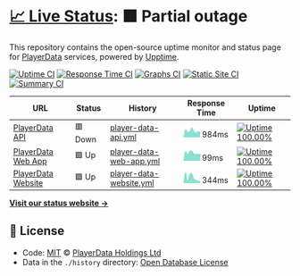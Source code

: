 # [📈 Live Status](https://ball-hayden.github.io/playerdata-status): <!--live status--> **🟧 Partial outage**

This repository contains the open-source uptime monitor and status page for [PlayerData](https://www.playerdata.co.uk) services, powered by [Upptime](https://github.com/upptime/upptime).

[![Uptime CI](https://github.com/ball-hayden/playerdata-status/workflows/Uptime%20CI/badge.svg)](https://github.com/ball-hayden/playerdata-status/actions?query=workflow%3A%22Uptime+CI%22)
[![Response Time CI](https://github.com/ball-hayden/playerdata-status/workflows/Response%20Time%20CI/badge.svg)](https://github.com/ball-hayden/playerdata-status/actions?query=workflow%3A%22Response+Time+CI%22)
[![Graphs CI](https://github.com/ball-hayden/playerdata-status/workflows/Graphs%20CI/badge.svg)](https://github.com/ball-hayden/playerdata-status/actions?query=workflow%3A%22Graphs+CI%22)
[![Static Site CI](https://github.com/ball-hayden/playerdata-status/workflows/Static%20Site%20CI/badge.svg)](https://github.com/ball-hayden/playerdata-status/actions?query=workflow%3A%22Static+Site+CI%22)
[![Summary CI](https://github.com/ball-hayden/playerdata-status/workflows/Summary%20CI/badge.svg)](https://github.com/ball-hayden/playerdata-status/actions?query=workflow%3A%22Summary+CI%22)

<!--start: status pages-->
<!-- This summary is generated by Upptime (https://github.com/upptime/upptime) -->
<!-- Do not edit this manually, your changes will be overwritten -->

| URL                                                         | Status  | History                                                                                                                    | Response Time                                                                            | Uptime                                                                                                                                                                                                                                                             |
| ----------------------------------------------------------- | ------- | -------------------------------------------------------------------------------------------------------------------------- | ---------------------------------------------------------------------------------------- | ------------------------------------------------------------------------------------------------------------------------------------------------------------------------------------------------------------------------------------------------------------------ |
| [PlayerData API](https://app.playerdata.co.uk/api/liveness) | 🟥 Down | [player-data-api.yml](https://github.com/ball-hayden/playerdata-status/commits/master/history/player-data-api.yml)         | <img alt="Response time graph" src="./graphs/player-data-api.png" height="20"> 984ms     | [![Uptime 100.00%](https://img.shields.io/endpoint?url=https%3A%2F%2Fraw.githubusercontent.com%2Fball-hayden%2Fplayerdata-status%2Fmaster%2Fapi%2Fplayer-data-api%2Fuptime.json)](https://ball-hayden.github.io/playerdata-status/history/player-data-api)         |
| [PlayerData Web App](https://app.playerdata.co.uk)          | 🟩 Up   | [player-data-web-app.yml](https://github.com/ball-hayden/playerdata-status/commits/master/history/player-data-web-app.yml) | <img alt="Response time graph" src="./graphs/player-data-web-app.png" height="20"> 99ms  | [![Uptime 100.00%](https://img.shields.io/endpoint?url=https%3A%2F%2Fraw.githubusercontent.com%2Fball-hayden%2Fplayerdata-status%2Fmaster%2Fapi%2Fplayer-data-web-app%2Fuptime.json)](https://ball-hayden.github.io/playerdata-status/history/player-data-web-app) |
| [PlayerData Website](https://www.playerdata.co.uk)          | 🟩 Up   | [player-data-website.yml](https://github.com/ball-hayden/playerdata-status/commits/master/history/player-data-website.yml) | <img alt="Response time graph" src="./graphs/player-data-website.png" height="20"> 344ms | [![Uptime 100.00%](https://img.shields.io/endpoint?url=https%3A%2F%2Fraw.githubusercontent.com%2Fball-hayden%2Fplayerdata-status%2Fmaster%2Fapi%2Fplayer-data-website%2Fuptime.json)](https://ball-hayden.github.io/playerdata-status/history/player-data-website) |

<!--end: status pages-->

[**Visit our status website →**](https://ball-hayden.github.io/playerdata-status)

## 📄 License

- Code: [MIT](./LICENSE) © [PlayerData Holdings Ltd](https://www.playerdata.co.uk)
- Data in the `./history` directory: [Open Database License](https://opendatacommons.org/licenses/odbl/1-0/)
